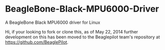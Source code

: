 BeagleBone-Black-MPU6000-Driver
===============================

A BeagleBone Black MPU6000 driver for Linux

Hi, if your looking to fork or clone this, as of May 22, 2014 further development on this has been moved to the Beaglepilot team's repository at https://github.com/BeaglePilot. 
